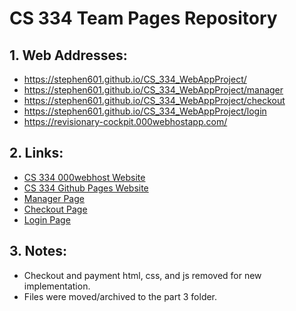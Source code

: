 # CS 334 Team Pages Repository
## 1. Web Addresses:
  * https://stephen601.github.io/CS_334_WebAppProject/
  * https://stephen601.github.io/CS_334_WebAppProject/manager
  * https://stephen601.github.io/CS_334_WebAppProject/checkout
  * https://stephen601.github.io/CS_334_WebAppProject/login  
  * https://revisionary-cockpit.000webhostapp.com/

## 2. Links: 
  * [CS 334 000webhost Website](https://revisionary-cockpit.000webhostapp.com)
  * [CS 334 Github Pages Website](https://stephen601.github.io/CS_334_WebAppProject/)
  * [Manager Page](https://stephen601.github.io/CS_334_WebAppProject/manager)
  * [Checkout Page](https://stephen601.github.io/CS_334_WebAppProject/checkout)
  * [Login Page](https://stephen601.github.io/CS_334_WebAppProject/login)
## 3. Notes:
  * Checkout and payment html, css, and js removed for new implementation.
  * Files were moved/archived to the part 3 folder.
